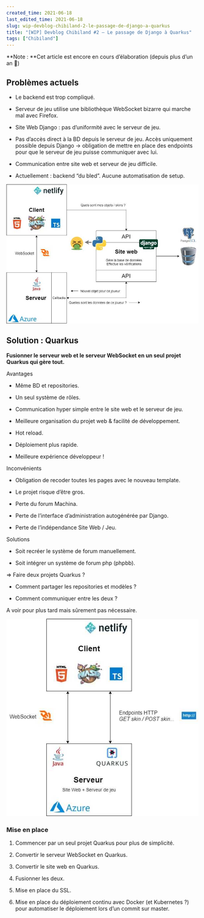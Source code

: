 ```yaml
---
created_time: 2021-06-18
last_edited_time: 2021-06-18
slug: wip-devblog-chibiland-2-le-passage-de-django-a-quarkus
title: "[WIP] Devblog Chibiland #2 — Le passage de Django à Quarkus"
tags: ["Chibiland"]
---
```

**Note : **Cet article est encore en cours d’élaboration (depuis plus d’un an 🤪)

<TableOfContents data={props}/>

## Problèmes actuels

* Le backend est trop compliqué.

* Serveur de jeu utilise une bibliothèque WebSocket bizarre qui marche mal avec Firefox.

* Site Web Django : pas d’uniformité avec le serveur de jeu.

* Pas d’accès direct à la BD depuis le serveur de jeu. Accès uniquement possible depuis Django → obligation de mettre en place des endpoints pour que le serveur de jeu puisse communiquer avec lui.

* Communication entre site web et serveur de jeu difficile.

* Actuellement : backend “du bled”. Aucune automatisation de setup.

![image](./images/1c7cd654-d436-4290-be0a-091457d3b3bb.png)

## Solution : Quarkus

**Fusionner le serveur web et le serveur WebSocket en un seul projet Quarkus qui gère tout.**

Avantages

* Même BD et repositories.

* Un seul système de rôles.

* Communication hyper simple entre le site web et le serveur de jeu.

* Meilleure organisation du projet web & facilité de développement.

* Hot reload.

* Déploiement plus rapide.

* Meilleure expérience développeur !

Inconvénients

* Obligation de recoder toutes les pages avec le nouveau template.

* Le projet risque d’être gros.

* Perte du forum Machina.

* Perte de l’interface d’administration autogénérée par Django.

* Perte de l’indépendance Site Web / Jeu.

Solutions

* Soit recréer le système de forum manuellement.

* Soit intégrer un système de forum php (phpbb).

⇒ Faire deux projets Quarkus ?

* Comment partager les repositories et modèles ?

* Comment communiquer entre les deux ?

A voir pour plus tard mais sûrement pas nécessaire.

![image](./images/ad8e828e-e296-456c-a3ec-455499a6bfc6.png)

### Mise en place

1. Commencer par un seul projet Quarkus pour plus de simplicité.

1. Convertir le serveur WebSocket en Quarkus.

1. Convertir le site web en Quarkus.

1. Fusionner les deux.

1. Mise en place du SSL.

1. Mise en place du déploiement continu avec Docker (et Kubernetes ?) pour automatiser le déploiement lors d’un commit sur master.
